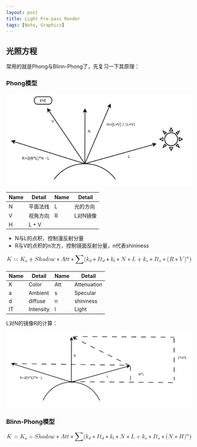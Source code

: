 ```yaml
---
layout: post
title: Light Pre-pass Render
tags: [Note, Graphics]
---
```


## 光照方程

常用的就是Phong与Blinn-Phong了，先复习一下其原理：

### Phong模型

![phong](/public/content/2015-06-20/phong.png)

<table>
 	<thead>
		<tr>
			<th>Name</th>
			<th>Detail</th>
			<th>Name</th>
			<th>Detail</th>
		</tr>
	</thead>
	<tbody>
		<tr>
			<td>N</td>
			<td>平面法线</td>
			<td>L</td>
			<td>光的方向</td>
		</tr>
		<tr>
			<td>V</td>
			<td>视角方向</td>
			<td>R</td>
			<td>L对N镜像</td>
		</tr>
		<tr>
			<td>H</td>
			<td>L + V</td>
			<td></td>
			<td></td>
		</tr>
	</tbody>
</table>

- N与L的点积，控制漫反射分量
- R与V的点积的n次方，控制镜面反射分量，n代表shininess

![phong model](/public/content/2015-06-20/phong_model.png)

<table>
 	<thead>
		<tr>
			<th>Name</th>
			<th>Detail</th>
			<th>Name</th>
			<th>Detail</th>
		</tr>
	</thead>
	<tbody>
		<tr>
			<td>K</td>
			<td>Color</td>
			<td>Att</td>
			<td>Attenuation</td>
		</tr>
		<tr>
			<td>a</td>
			<td>Ambient</td>
			<td>s</td>
			<td>Specular</td>
		</tr>
		<tr>
			<td>d</td>
			<td>diffuse</td>
			<td>n</td>
			<td>shininess</td>
		</tr>
		<tr>
			<td>IT</td>
			<td>Intensity</td>
			<td>l</td>
			<td>Light</td>
		</tr>
	</tbody>
</table>

L对N的镜像R的计算：

![reflect](/public/content/2015-06-20/reflect.png)

### Blinn-Phong模型

![blinn phong model](/public/content/2015-06-20/blinn_phong_model.png)
